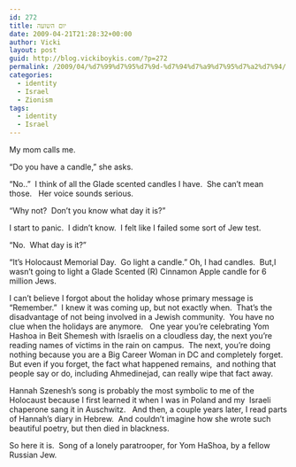 ```yaml
---
id: 272
title: יום השועה
date: 2009-04-21T21:28:32+00:00
author: Vicki
layout: post
guid: http://blog.vickiboykis.com/?p=272
permalink: /2009/04/%d7%99%d7%95%d7%9d-%d7%94%d7%a9%d7%95%d7%a2%d7%94/
categories:
  - identity
  - Israel
  - Zionism
tags:
  - identity
  - Israel
---
```

My mom calls me.

&#8220;Do you have a candle,&#8221; she asks.

&#8220;No..&#8221;  I think of all the Glade scented candles I have.  She can&#8217;t mean those.   Her voice sounds serious.

&#8220;Why not?  Don&#8217;t you know what day it is?&#8221;

I start to panic.  I didn&#8217;t know.  I felt like I failed some sort of Jew test.

&#8220;No.  What day is it?&#8221;

&#8220;It&#8217;s Holocaust Memorial Day.  Go light a candle.&#8221; Oh, I had candles.  But,I wasn&#8217;t going to light a Glade Scented (R) Cinnamon Apple candle for 6 million Jews.

I can&#8217;t believe I forgot about the holiday whose primary message is &#8220;Remember.&#8221;  I knew it was coming up, but not exactly when.  That&#8217;s the disadvantage of not being involved in a Jewish community.  You have no clue when the holidays are anymore.   One year you&#8217;re celebrating Yom Hashoa in Beit Shemesh with Israelis on a cloudless day, the next you&#8217;re reading names of victims in the rain on campus.  The next, you&#8217;re doing nothing because you are a Big Career Woman in DC and completely forget.  But even if you forget, the fact what happened remains,  and nothing that people say or do, including Ahmedinejad, can really wipe that fact away.

Hannah Szenesh&#8217;s song is probably the most symbolic to me of the Holocaust because I first learned it when I was in Poland and my  Israeli chaperone sang it in Auschwitz.   And then, a couple years later, I read parts of Hannah&#8217;s diary in Hebrew.  And couldn&#8217;t imagine how she wrote such beautiful poetry, but then died in blackness.

So here it is.  Song of a lonely paratrooper, for Yom HaShoa, by a fellow Russian Jew.